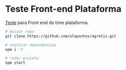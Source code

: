 # Teste Front-end Plataforma
[Teste](https://bitbucket.org/agrotis/teste-rh/src/master/teste-front-end-1/descricao-teste.md) para Front end do time plataforma.

```bash
# Baixar repo
git clone https://github.com/alepontes/agrotis.git

# instalar dependencias
npm i -f

# rodar projeto
npm start
```
